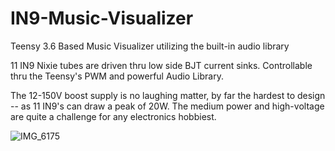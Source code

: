 # IN9-Music-Visualizer
Teensy 3.6  Based Music Visualizer utilizing the built-in audio library

11 IN9 Nixie tubes are driven thru low side BJT current sinks. Controllable thru the Teensy's PWM and powerful Audio Library.

The 12-150V boost supply is no laughing matter, by far the hardest to design -- as 11 IN9's can draw a peak of 20W. The medium power and high-voltage are quite a challenge for any electronics hobbiest.

![IMG_6175](https://user-images.githubusercontent.com/48217362/155421023-15669a51-b651-460d-9626-c705b20cf2de.jpg)
